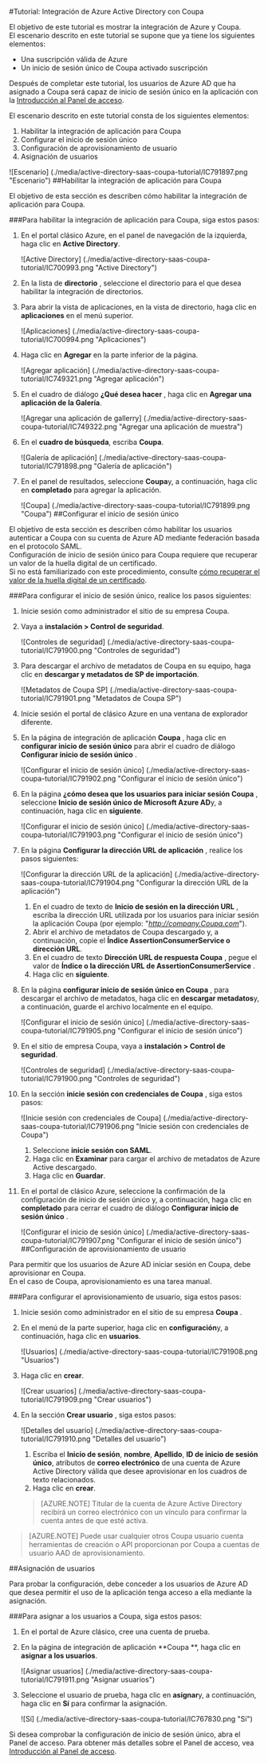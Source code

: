 <properties 
    pageTitle="Tutorial: Integración de Azure Active Directory con Coupa | Microsoft Azure" 
    description="Aprenda a usar Coupa con Azure Active Directory para habilitar el inicio de sesión único, aprovisionamiento automatizado y mucho más." 
    services="active-directory" 
    authors="jeevansd"  
    documentationCenter="na" 
    manager="femila"/>
<tags 
    ms.service="active-directory" 
    ms.devlang="na" 
    ms.topic="article" 
    ms.tgt_pltfrm="na" 
    ms.workload="identity" 
    ms.date="09/29/2016" 
    ms.author="jeedes" />

#<a name="tutorial-azure-active-directory-integration-with-coupa"></a>Tutorial: Integración de Azure Active Directory con Coupa

El objetivo de este tutorial es mostrar la integración de Azure y Coupa.  
El escenario descrito en este tutorial se supone que ya tiene los siguientes elementos:

-   Una suscripción válida de Azure
-   Un inicio de sesión único de Coupa activado suscripción

Después de completar este tutorial, los usuarios de Azure AD que ha asignado a Coupa será capaz de inicio de sesión único en la aplicación con la [Introducción al Panel de acceso](active-directory-saas-access-panel-introduction.md).

El escenario descrito en este tutorial consta de los siguientes elementos:

1.  Habilitar la integración de aplicación para Coupa
2.  Configurar el inicio de sesión único
3.  Configuración de aprovisionamiento de usuario
4.  Asignación de usuarios

![Escenario] (./media/active-directory-saas-coupa-tutorial/IC791897.png "Escenario")
##<a name="enabling-the-application-integration-for-coupa"></a>Habilitar la integración de aplicación para Coupa

El objetivo de esta sección es describen cómo habilitar la integración de aplicación para Coupa.

###<a name="to-enable-the-application-integration-for-coupa-perform-the-following-steps"></a>Para habilitar la integración de aplicación para Coupa, siga estos pasos:

1.  En el portal clásico Azure, en el panel de navegación de la izquierda, haga clic en **Active Directory**.

    ![Active Directory] (./media/active-directory-saas-coupa-tutorial/IC700993.png "Active Directory")

2.  En la lista de **directorio** , seleccione el directorio para el que desea habilitar la integración de directorios.

3.  Para abrir la vista de aplicaciones, en la vista de directorio, haga clic en **aplicaciones** en el menú superior.

    ![Aplicaciones] (./media/active-directory-saas-coupa-tutorial/IC700994.png "Aplicaciones")

4.  Haga clic en **Agregar** en la parte inferior de la página.

    ![Agregar aplicación] (./media/active-directory-saas-coupa-tutorial/IC749321.png "Agregar aplicación")

5.  En el cuadro de diálogo **¿Qué desea hacer** , haga clic en **Agregar una aplicación de la Galería**.

    ![Agregar una aplicación de gallerry] (./media/active-directory-saas-coupa-tutorial/IC749322.png "Agregar una aplicación de muestra")

6.  En el **cuadro de búsqueda**, escriba **Coupa**.

    ![Galería de aplicación] (./media/active-directory-saas-coupa-tutorial/IC791898.png "Galería de aplicación")

7.  En el panel de resultados, seleccione **Coupa**y, a continuación, haga clic en **completado** para agregar la aplicación.

    ![Coupa] (./media/active-directory-saas-coupa-tutorial/IC791899.png "Coupa")
##<a name="configuring-single-sign-on"></a>Configurar el inicio de sesión único

El objetivo de esta sección es describen cómo habilitar los usuarios autenticar a Coupa con su cuenta de Azure AD mediante federación basada en el protocolo SAML.  
Configuración de inicio de sesión único para Coupa requiere que recuperar un valor de la huella digital de un certificado.  
Si no está familiarizado con este procedimiento, consulte [cómo recuperar el valor de la huella digital de un certificado](http://youtu.be/YKQF266SAxI).

###<a name="to-configure-single-sign-on-perform-the-following-steps"></a>Para configurar el inicio de sesión único, realice los pasos siguientes:

1.  Inicie sesión como administrador el sitio de su empresa Coupa.

2.  Vaya a **instalación \> Control de seguridad**.

    ![Controles de seguridad] (./media/active-directory-saas-coupa-tutorial/IC791900.png "Controles de seguridad")

3.  Para descargar el archivo de metadatos de Coupa en su equipo, haga clic en **descargar y metadatos de SP de importación**.

    ![Metadatos de Coupa SP] (./media/active-directory-saas-coupa-tutorial/IC791901.png "Metadatos de Coupa SP")

4.  Inicie sesión el portal de clásico Azure en una ventana de explorador diferente.

5.  En la página de integración de aplicación **Coupa** , haga clic en **configurar inicio de sesión único** para abrir el cuadro de diálogo **Configurar inicio de sesión único** .

    ![Configurar el inicio de sesión único] (./media/active-directory-saas-coupa-tutorial/IC791902.png "Configurar el inicio de sesión único")

6.  En la página **¿cómo desea que los usuarios para iniciar sesión Coupa** , seleccione **Inicio de sesión único de Microsoft Azure AD**y, a continuación, haga clic en **siguiente**.

    ![Configurar el inicio de sesión único] (./media/active-directory-saas-coupa-tutorial/IC791903.png "Configurar el inicio de sesión único")

7.  En la página **Configurar la dirección URL de aplicación** , realice los pasos siguientes:

    ![Configurar la dirección URL de la aplicación] (./media/active-directory-saas-coupa-tutorial/IC791904.png "Configurar la dirección URL de la aplicación")

    1.  En el cuadro de texto de **Inicio de sesión en la dirección URL** , escriba la dirección URL utilizada por los usuarios para iniciar sesión la aplicación Coupa (por ejemplo: "*http://company.Coupa.com*").
    2.  Abrir el archivo de metadatos de Coupa descargado y, a continuación, copie el **Índice AssertionConsumerService o dirección URL**.
    3.  En el cuadro de texto **Dirección URL de respuesta Coupa** , pegue el valor de **Índice o la dirección URL de AssertionConsumerService** .
    4.  Haga clic en **siguiente**.

8.  En la página **configurar inicio de sesión único en Coupa** , para descargar el archivo de metadatos, haga clic en **descargar metadatos**y, a continuación, guarde el archivo localmente en el equipo.

    ![Configurar el inicio de sesión único] (./media/active-directory-saas-coupa-tutorial/IC791905.png "Configurar el inicio de sesión único")

9.  En el sitio de empresa Coupa, vaya a **instalación \> Control de seguridad**.

    ![Controles de seguridad] (./media/active-directory-saas-coupa-tutorial/IC791900.png "Controles de seguridad")

10. En la sección **inicie sesión con credenciales de Coupa** , siga estos pasos:

    ![Inicie sesión con credenciales de Coupa] (./media/active-directory-saas-coupa-tutorial/IC791906.png "Inicie sesión con credenciales de Coupa")

    1.  Seleccione **inicie sesión con SAML**.
    2.  Haga clic en **Examinar** para cargar el archivo de metadatos de Azure Active descargado.
    3.  Haga clic en **Guardar**.

11. En el portal de clásico Azure, seleccione la confirmación de la configuración de inicio de sesión único y, a continuación, haga clic en **completado** para cerrar el cuadro de diálogo **Configurar inicio de sesión único** .

    ![Configurar el inicio de sesión único] (./media/active-directory-saas-coupa-tutorial/IC791907.png "Configurar el inicio de sesión único")
##<a name="configuring-user-provisioning"></a>Configuración de aprovisionamiento de usuario

Para permitir que los usuarios de Azure AD iniciar sesión en Coupa, debe aprovisionar en Coupa.  
En el caso de Coupa, aprovisionamiento es una tarea manual.

###<a name="to-configure-user-provisioning-perform-the-following-steps"></a>Para configurar el aprovisionamiento de usuario, siga estos pasos:

1.  Inicie sesión como administrador en el sitio de su empresa **Coupa** .

2.  En el menú de la parte superior, haga clic en **configuración**y, a continuación, haga clic en **usuarios**.

    ![Usuarios] (./media/active-directory-saas-coupa-tutorial/IC791908.png "Usuarios")

3.  Haga clic en **crear**.

    ![Crear usuarios] (./media/active-directory-saas-coupa-tutorial/IC791909.png "Crear usuarios")

4.  En la sección **Crear usuario** , siga estos pasos:

    ![Detalles del usuario] (./media/active-directory-saas-coupa-tutorial/IC791910.png "Detalles del usuario")

    1.  Escriba el **Inicio de sesión**, **nombre**, **Apellido**, **ID de inicio de sesión único**, atributos de **correo electrónico** de una cuenta de Azure Active Directory válida que desee aprovisionar en los cuadros de texto relacionados.
    2.  Haga clic en **crear**.

    >[AZURE.NOTE] Titular de la cuenta de Azure Active Directory recibirá un correo electrónico con un vínculo para confirmar la cuenta antes de que esté activa.

>[AZURE.NOTE] Puede usar cualquier otros Coupa usuario cuenta herramientas de creación o API proporcionan por Coupa a cuentas de usuario AAD de aprovisionamiento.

##<a name="assigning-users"></a>Asignación de usuarios

Para probar la configuración, debe conceder a los usuarios de Azure AD que desea permitir el uso de la aplicación tenga acceso a ella mediante la asignación.

###<a name="to-assign-users-to-coupa-perform-the-following-steps"></a>Para asignar a los usuarios a Coupa, siga estos pasos:

1.  En el portal de Azure clásico, cree una cuenta de prueba.

2.  En la página de integración de aplicación **Coupa **, haga clic en **asignar a los usuarios**.

    ![Asignar usuarios] (./media/active-directory-saas-coupa-tutorial/IC791911.png "Asignar usuarios")

3.  Seleccione el usuario de prueba, haga clic en **asignar**y, a continuación, haga clic en **Sí** para confirmar la asignación.

    ![Sí] (./media/active-directory-saas-coupa-tutorial/IC767830.png "Sí")

Si desea comprobar la configuración de inicio de sesión único, abra el Panel de acceso. Para obtener más detalles sobre el Panel de acceso, vea [Introducción al Panel de acceso](active-directory-saas-access-panel-introduction.md).
